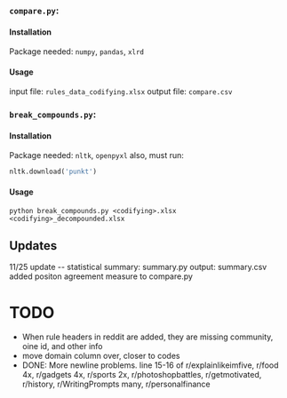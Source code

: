 ### `compare.py`:
#### Installation
Package needed: `numpy`, `pandas`, `xlrd`
#### Usage
input file: `rules_data_codifying.xlsx`
output file: `compare.csv`

### `break_compounds.py`:
#### Installation
Package needed: `nltk`, `openpyxl`
also, must run: 
```python
nltk.download('punkt')
```

#### Usage
```shell
python break_compounds.py <codifying>.xlsx <codifying>_decompounded.xlsx
```

## Updates
  11/25 update -- statistical summary: summary.py  output: summary.csv 
added positon agreement measure to compare.py

# TODO
*  When rule headers in reddit are added, they are missing community, oine id, and other info
*  move domain column over, closer to codes
*  DONE: More newline problems.  line 15-16 of r/explainlikeimfive, r/food 4x, r/gadgets 4x, r/sports 2x, r/photoshopbattles, r/getmotivated, r/history, r/WritingPrompts many, r/personalfinance
